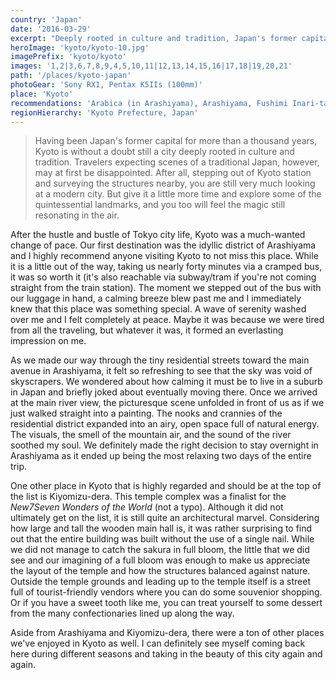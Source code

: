 ```yaml
---
country: 'Japan'
date: '2016-03-29'
excerpt: "Deeply rooted in culture and tradition, Japan's former capital comforts the soul."
heroImage: 'kyoto/kyoto-10.jpg'
imagePrefix: 'kyoto/kyoto'
images: '1,2|3,6,7,8,9,4,5,10,11|12,13,14,15,16|17,18|19,20,21'
path: '/places/kyoto-japan'
photoGear: 'Sony RX1, Pentax K5IIs (100mm)'
place: 'Kyoto'
recommendations: 'Arabica (in Arashiyama), Arashiyama, Fushimi Inari-taisha, Kamo River, Kinkaku-ji, Kiyomizu-dera, Omen Udon, Steak Otsuka'
regionHierarchy: 'Kyoto Prefecture, Japan'
---
```


> Having been Japan's former capital for more than a thousand years, Kyoto is without a doubt still a city deeply rooted in culture and tradition. Travelers expecting scenes of a traditional Japan, however, may at first be disappointed. After all, stepping out of Kyoto station and surveying the structures nearby, you are still very much looking at a modern city. But give it a little more time and explore some of the quintessential landmarks, and you too will feel the magic still resonating in the air.

After the hustle and bustle of Tokyo city life, Kyoto was a much-wanted change of pace. Our first destination was the idyllic district of Arashiyama and I highly recommend anyone visiting Kyoto to not miss this place. While it is a little out of the way, taking us nearly forty minutes via a cramped bus, it was so worth it (it's also reachable via subway/tram if you're not coming straight from the train station). The moment we stepped out of the bus with our luggage in hand, a calming breeze blew past me and I immediately knew that this place was something special. A wave of serenity washed over me and I felt completely at peace. Maybe it was because we were tired from all the traveling, but whatever it was, it formed an everlasting impression on me.

As we made our way through the tiny residential streets toward the main avenue in Arashiyama, it felt so refreshing to see that the sky was void of skyscrapers. We wondered about how calming it must be to live in a suburb in Japan and briefly joked about eventually moving there. Once we arrived at the main river view, the picturesque scene unfolded in front of us as if we just walked straight into a painting. The nooks and crannies of the residential district expanded into an airy, open space full of natural energy. The visuals, the smell of the mountain air, and the sound of the river soothed my soul. We definitely made the right decision to stay overnight in Arashiyama as it ended up being the most relaxing two days of the entire trip.

One other place in Kyoto that is highly regarded and should be at the top of the list is Kiyomizu-dera. This temple complex was a finalist for the _New7Seven Wonders of the World_ (not a typo). Although it did not ultimately get on the list, it is still quite an architectural marvel. Considering how large and tall the wooden main hall is, it was rather surprising to find out that the entire building was built without the use of a single nail. While we did not manage to catch the sakura in full bloom, the little that we did see and our imagining of a full bloom was enough to make us appreciate the layout of the temple and how the structures balanced against nature. Outside the temple grounds and leading up to the temple itself is a street full of tourist-friendly vendors where you can do some souvenior shopping. Or if you have a sweet tooth like me, you can treat yourself to some dessert from the many confectionaries lined up along the way.

Aside from Arashiyama and Kiyomizu-dera, there were a ton of other places we've enjoyed in Kyoto as well. I can definitely see myself coming back here during different seasons and taking in the beauty of this city again and again.
